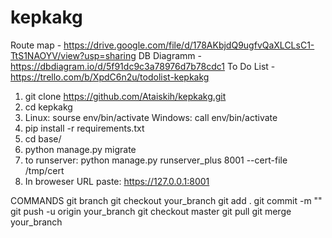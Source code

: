 # kepkakg
Route map - https://drive.google.com/file/d/178AKbjdQ9ugfvQaXLCLsC1-TtS1NAOYV/view?usp=sharing
DB Diagramm - https://dbdiagram.io/d/5f91dc9c3a78976d7b78cdc1
To Do List - https://trello.com/b/XpdC6n2u/todolist-kepkakg

1. git clone https://github.com/Ataiskih/kepkakg.git
2. cd kepkakg
3. Linux: sourse env/bin/activate 
   Windows: call env/bin/activate 
4. pip install -r requirements.txt
5. cd base/
6. python manage.py migrate
7. to runserver: python manage.py runserver_plus 8001 --cert-file /tmp/cert
8. In broweser URL paste: https://127.0.0.1:8001

COMMANDS
git branch
git checkout your_branch
    git add .
    git commit -m ""
    git push -u origin your_branch
git checkout master
git pull
git merge your_branch
